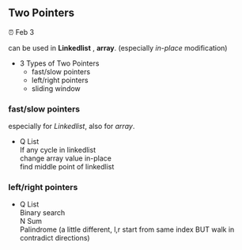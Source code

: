 ## Two Pointers

:alarm_clock: Feb 3


can be used in **Linkedlist** , **array**. (especially *in-place* modification)

- 3 Types of Two Pointers
  - fast/slow pointers
  - left/right pointers
  - sliding window

### fast/slow pointers
especially for *Linkedlist*, also for *array*.

- Q List\
If any cycle in linkedlist\
change array value in-place\
find middle point of linkedlist

### left/right pointers
- Q List\
Binary search\
N Sum\
Palindrome (a little different, l,r start from same index BUT walk in contradict directions)
